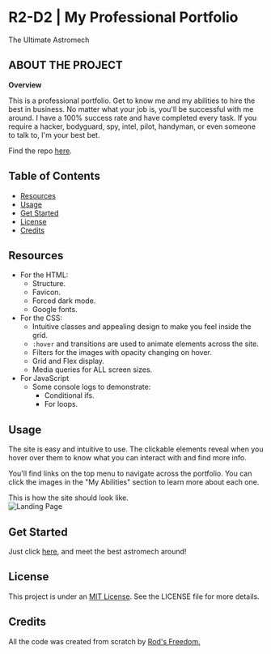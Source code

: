 # R2-D2 | My Professional Portfolio
The Ultimate Astromech

## **ABOUT THE PROJECT**
**Overview**

This is a professional portfolio. Get to know me and my abilities to hire the best in business.
No matter what your job is, you'll be successful with me around. I have a 100% success rate and have completed every task.
If you require a hacker, bodyguard, spy, intel, pilot, handyman, or even someone to talk to, I'm your best bet.

Find the repo [here](https://github.com/Rod-Freedom/C2-R2D2_Professional_Portfolio).

## Table of Contents
- [Resources](#resources)
- [Usage](#usage)
- [Get Started](#get-started)
- [License](#license)
- [Credits](#credits)

## Resources
* For the HTML:
    * Structure.
    * Favicon.
    * Forced dark mode.
    * Google fonts.
* For the CSS:
    * Intuitive classes and appealing design to make you feel inside the grid.
    * ```:hover``` and transitions are used to animate elements across the site.
    * Filters for the images with opacity changing on hover.
    * Grid and Flex display.
    * Media queries for ALL screen sizes.
* For JavaScript
    * Some console logs to demonstrate:
        * Conditional ifs.
        * For loops.

## Usage
The site is easy and intuitive to use. The clickable elements reveal when you hover over them to know what you can interact with and find more info.

You'll find links on the top menu to navigate across the portfolio.
You can click the images in the "My Abilities" section to learn more about each one.

This is how the site should look like.<br>
![Landing Page](./assets/images/R2-D2_Portfolio_Demo.GIF)

## Get Started
Just click [here](https://rod-freedom.github.io/C2-R2D2_Professional_Portfolio/), and meet the best astromech around!

## License
This project is under an [MIT License](https://github.com/Rod-Freedom/C2-R2D2_Professional_Portfolio/blob/main/LICENSE). See the LICENSE file for more details.

## Credits

All the code was created from scratch by [Rod's Freedom.](https://github.com/Rod-Freedom)